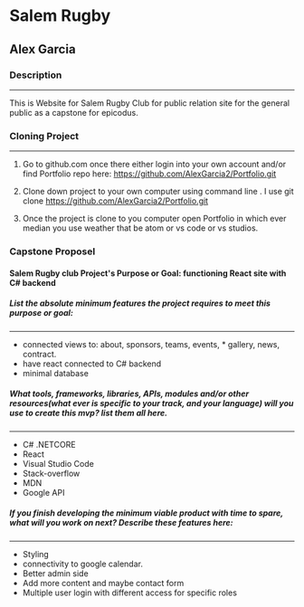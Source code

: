 # Salem Rugby

## Alex Garcia

### Description
---
This is Website for Salem Rugby Club for public relation site for the general public as a capstone for epicodus.

### Cloning Project
---
1. Go to github.com once there either login into your own account and/or find Portfolio repo here: https://github.com/AlexGarcia2/Portfolio.git

2. Clone down project to your own computer using command line . I use git clone https://github.com/AlexGarcia2/Portfolio.git

 3. Once the project is clone to you computer open Portfolio in which ever median you use weather that be atom or vs code or vs studios.

### Capstone Proposel 

#### Salem Rugby club Project's Purpose or Goal: functioning React site with C# backend

##### List the absolute minimum features the project requires to meet this purpose or goal:
---
* connected views to: about, sponsors, teams, events, * gallery, news, contract.
* have react connected to C# backend 
* minimal database

##### What tools, frameworks, libraries, APIs, modules and/or other resources(what ever is specific to your track, and your language) will you use to create this mvp? list them all here.
---
* C#  .NETCORE
* React
* Visual Studio Code 
* Stack-overflow
* MDN
* Google API

##### If you finish developing the minimum viable product with time to spare, what will you work on next? Describe these features here:
---
* Styling
* connectivity to google calendar.
* Better admin side
* Add more content and maybe contact form
* Multiple user login with different access for specific roles
